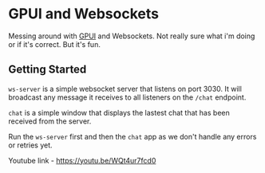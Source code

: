# GPUI and Websockets

Messing around with [GPUI](https://gpui.rs) and Websockets. Not really sure what i'm doing or if it's correct. But it's fun.

## Getting Started

`ws-server` is a simple websocket server that listens on port 3030. It will broadcast any message it receives to all listeners on the `/chat` endpoint.

`chat` is a simple window that displays the lastest chat that has been received from the server.

Run the `ws-server` first and then the `chat` app as we don't handle any errors or retries yet.

Youtube link - https://youtu.be/WQt4ur7fcd0
